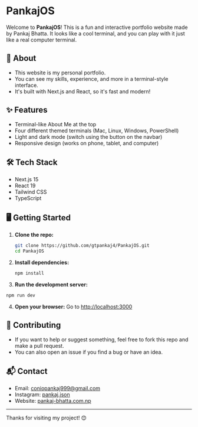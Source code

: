 # PankajOS

Welcome to **PankajOS**! This is a fun and interactive portfolio website made by Pankaj Bhatta. It looks like a cool terminal, and you can play with it just like a real computer terminal.

## 🚀 About
- This website is my personal portfolio.
- You can see my skills, experience, and more in a terminal-style interface.
- It's built with Next.js and React, so it's fast and modern!

## ✨ Features
- Terminal-like About Me at the top
- Four different themed terminals (Mac, Linux, Windows, PowerShell)
- Light and dark mode (switch using the button on the navbar)
- Responsive design (works on phone, tablet, and computer)

## 🛠️ Tech Stack
- Next.js 15
- React 19
- Tailwind CSS
- TypeScript

## 🖥️ Getting Started
1. **Clone the repo:**
   ```bash
   git clone https://github.com/gtpankaj4/PankajOS.git
   cd PankajOS
   ```
2. **Install dependencies:**
   ```bash
   npm install
   ```
3. **Run the development server:**
```bash
npm run dev
   ```
4. **Open your browser:**
   Go to [http://localhost:3000](http://localhost:3000)

## 🤝 Contributing
- If you want to help or suggest something, feel free to fork this repo and make a pull request.
- You can also open an issue if you find a bug or have an idea.

## 📬 Contact
- Email: coniopankaj999@gmail.com
- Instagram: [pankaj.json](https://instagram.com/pankaj.json)
- Website: [pankaj-bhatta.com.np](https://pankaj-bhatta.com.np)

---

Thanks for visiting my project! 😊
